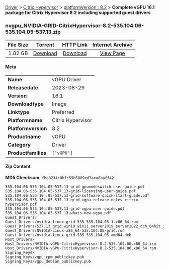 
[Driver](/README.md)  >  [Citrix Hypervisor](/index/Driver/Citrix_Hypervisor.md)  >  [platformVersion : 8.2](/index/Driver/Citrix_Hypervisor/8.2.md)  >  **Complete vGPU 16.1 package for Citrix Hypervisor 8.2 including supported guest drivers**


### nvgpu_NVIDIA-GRID-CitrixHypervisor-8.2-535.104.06-535.104.05-537.13.zip

| **File Size** | **Torrent**  | **HTTP Link** | **Internet Archive** |
|:-------------:|:------------:|:-------------:|:--------------------:|
| 1.82 GB |  [Download](https://archive.org/download/nvgpu_NVIDIA-GRID-CitrixHypervisor-8.2-535.104.06-535.104.05-537.13.zip/nvgpu_NVIDIA-GRID-CitrixHypervisor-8.2-535.104.06-535.104.05-537.13.zip_archive.torrent)       | [Download](https://archive.org/compress/nvgpu_NVIDIA-GRID-CitrixHypervisor-8.2-535.104.06-535.104.05-537.13.zip) | [View Page](https://archive.org/details/nvgpu_NVIDIA-GRID-CitrixHypervisor-8.2-535.104.06-535.104.05-537.13.zip)       |

#### Meta

<table>
<tr><td><strong>Name</strong></td><td>vGPU Driver</td></tr>
<tr><td><strong>Releasedate</strong></td><td>2023-08-29</td></tr>
<tr><td><strong>Version</strong></td><td>16.1</td></tr>
<tr><td><strong>Downloadtype</strong></td><td>Image</td></tr>
<tr><td><strong>Linktype</strong></td><td>Preferred</td></tr>
<tr><td><strong>Platformname</strong></td><td>Citrix Hypervisor</td></tr>
<tr><td><strong>Platformversion</strong></td><td>8.2</td></tr>
<tr><td><strong>Productname</strong></td><td>vGPU</td></tr>
<tr><td><strong>Category</strong></td><td>Driver</td></tr>
<tr><td><strong>Productfamilies</strong></td><td><code>['vGPU']</code></td></tr>
</table>

#### Zip Content

**MD5 Checksum**: `fba8234c8bfc59b5889ed7aea8baff42`

```text
535.104.06-535.104.05-537.13-grid-gpumodeswitch-user-guide.pdf
535.104.06-535.104.05-537.13-grid-licensing-user-guide.pdf
535.104.06-535.104.05-537.13-grid-software-quick-start-guide.pdf
535.104.06-535.104.05-537.13-grid-vgpu-release-notes-citrix-hypervisor.pdf
535.104.06-535.104.05-537.13-grid-vgpu-user-guide.pdf
535.104.06-535.104.05-537.13-whats-new-vgpu.pdf
Guest_Drivers/
Guest_Drivers/nvidia-linux-grid-535-535.104.05-1.x86_64.rpm
Guest_Drivers/537.13_grid_win10_win11_server2019_server2022_dch_64bit_international.exe
Guest_Drivers/NVIDIA-Linux-x86_64-535.104.05-grid.run
Guest_Drivers/nvidia-linux-grid-535_535.104.05_amd64.deb
Host_Drivers/
Host_Drivers/NVIDIA-vGPU-CitrixHypervisor-8.2-535.104.06.x86_64.iso
Host_Drivers/NVIDIA-vGPU-CitrixHypervisor-8.2-535.104.06.x86_64.rpm
Signing_Keys/
Signing_Keys/vgpu_rpm_publickey.pub
Signing_Keys/vgpu_debian_publickey.pub
```